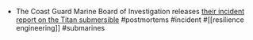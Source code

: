 - The Coast Guard Marine Board of Investigation releases [their incident report on the Titan submersible](https://www.news.uscg.mil/Press-Releases/Article/4265651/coast-guard-marine-board-of-investigation-releases-report-on-titan-submersible/) #postmortems #incident #[[resilience engineering]] #submarines